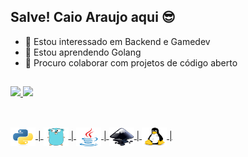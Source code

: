 
## Salve! Caio Araujo aqui 😎 

- 👀 Estou interessado em Backend e Gamedev
- 🌱 Estou aprendendo Golang
- 💞️ Procuro colaborar com projetos de código aberto

 ##

 <div>
  <a href="https://github.com/ojuaracaio">
  <img height="180em" src="https://github-readme-stats.vercel.app/api?username=ojuaracaio&show_icons=true&theme=gruvbox&include_all_commits=true&count_private=true"/>
  <img height="180em" src="https://github-readme-stats.vercel.app/api/top-langs/?username=ojuaracaio&layout=compact&langs_count=7&theme=gruvbox"/>
</div>

 ##

<div style="display: inline_block"><br>
  <img align="center" alt="Caio-Python" height="30" width="40" src="https://github.com/devicons/devicon/blob/master/icons/python/python-original.svg"> |
  <img align="center" alt="Caio-Golang" height="30" width="40" src="https://github.com/devicons/devicon/blob/master/icons/go/go-original.svg"> |
  <img align="center" alt="Caio-Java" height="30" width="40" src="https://github.com/devicons/devicon/blob/master/icons/java/java-original.svg"> |
  <img align="center" alt="Caio-Inkscape" height="30" width="40" src="https://github.com/devicons/devicon/blob/master/icons/inkscape/inkscape-original.svg"> |
  <img align="center" alt="Caio-Linux" height="30" width="40" src="https://github.com/devicons/devicon/blob/master/icons/linux/linux-original.svg"> |
  
</div>

 ##

<!---
ojuaracaio/ojuaracaio is a ✨ special ✨ repository because its `README.md` (this file) appears on your GitHub profile.
You can click the Preview link to take a look at your changes.
--->
